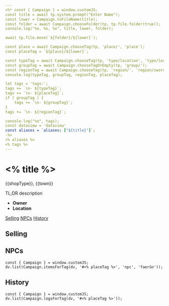 ```yaml
---
<%* const { Campaign } = window.customJS;
const title = await tp.system.prompt("Enter Name");
const lower = Campaign.toFileName(title);
const folder = await Campaign.chooseFolder(tp, tp.file.folder(true));
console.log("%o, %o, %o", title, lower, folder);

await tp.file.move(`${folder}/${lower}`);

const place = await Campaign.chooseTag(tp, 'place/', 'place');
const placeTag = `${place}/${lower}`;

const typeTag = await Campaign.chooseTag(tp, 'type/location', 'type/location/shop');
const groupTag = await Campaign.chooseTagOrEmpty(tp, 'group/');
const regionTag = await Campaign.chooseTag(tp, 'region/', 'region/sword-coast-north');
console.log(typeTag, groupTag, regionTag, placeTag);

let tags = 'tags:';
tags += `\n- ${typeTag}`;
tags += `\n- ${placeTag}`;
if ( groupTag ) {
    tags += `\n- ${groupTag}`;
}
tags += `\n- ${regionTag}`;

console.log("%o", tags);
const dataview = 'dataview'
const aliases = `aliases: ["${title}"]`;
-%>
<% aliases %>
<% tags %>
---
```

# <% title %>
<span class="subhead">{{shopType}}, {{town}}</span>

TL;DR description

- **Owner**
- **Location**

<span class="nav">[Selling](#Selling) [NPCs](#NPCs) [History](#History)</span>

## Selling

## NPCs

```<% dataview %>js
const { Campaign } = window.customJS;
dv.list(Campaign.itemsForTag(dv, '#<% placeTag %>', 'npc', 'faerûn'));
```

## History
```<% dataview %>js
const { Campaign } = window.customJS;
dv.list(Campaign.logsForTag(dv, '#<% placeTag %>'));
```